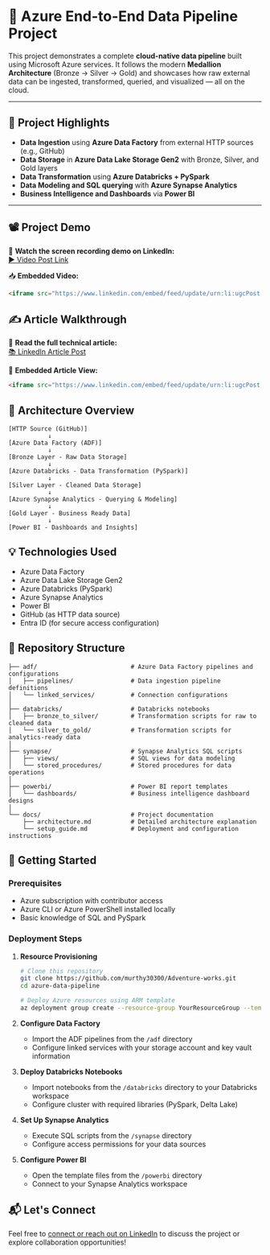 # 🔷 Azure End-to-End Data Pipeline Project

This project demonstrates a complete **cloud-native data pipeline** built using Microsoft Azure services. It follows the modern **Medallion Architecture** (Bronze → Silver → Gold) and showcases how raw external data can be ingested, transformed, queried, and visualized — all on the cloud.

---

## 📌 Project Highlights

- **Data Ingestion** using **Azure Data Factory** from external HTTP sources (e.g., GitHub)
- **Data Storage** in **Azure Data Lake Storage Gen2** with Bronze, Silver, and Gold layers
- **Data Transformation** using **Azure Databricks + PySpark**
- **Data Modeling and SQL querying** with **Azure Synapse Analytics**
- **Business Intelligence and Dashboards** via **Power BI**

---

## 📽️ Project Demo

🔗 **Watch the screen recording demo on LinkedIn:**  
[▶ Video Post Link](https://www.linkedin.com/posts/vishnu1702_azure-dataengineering-databricks-activity-7317900100133953536-ct9N?utm_source=share&utm_medium=member_desktop&rcm=ACoAAEZOv90BlVXEz6AoDf0TykCGkpsmrXtdjGg)

📥 **Embedded Video:**  
```html
<iframe src="https://www.linkedin.com/embed/feed/update/urn:li:ugcPost:7317899971708493825?compact=1" height="399" width="504" frameborder="0" allowfullscreen="" title="Embedded post"></iframe>
```

## ✍️ Article Walkthrough

📄 **Read the full technical article:**  
[📚 LinkedIn Article Post](https://www.linkedin.com/posts/vishnu1702_azure-data-engineering-activity-7317909241191612416-1d9L?utm_source=share&utm_medium=member_desktop)

📰 **Embedded Article View:**  
```html
<iframe src="https://www.linkedin.com/embed/feed/update/urn:li:ugcPost:7317909241191612416?collapsed=1" height="399" width="504" frameborder="0" allowfullscreen="" title="Embedded post"></iframe>
```

## 🧱 Architecture Overview

```
[HTTP Source (GitHub)] 
           ↓
[Azure Data Factory (ADF)] 
           ↓
[Bronze Layer - Raw Data Storage] 
           ↓
[Azure Databricks - Data Transformation (PySpark)] 
           ↓
[Silver Layer - Cleaned Data Storage] 
           ↓
[Azure Synapse Analytics - Querying & Modeling] 
           ↓
[Gold Layer - Business Ready Data]
           ↓
[Power BI - Dashboards and Insights]
```

## 💡 Technologies Used

- Azure Data Factory
- Azure Data Lake Storage Gen2
- Azure Databricks (PySpark)
- Azure Synapse Analytics
- Power BI
- GitHub (as HTTP data source)
- Entra ID (for secure access configuration)

## 📂 Repository Structure

```
├── adf/                          # Azure Data Factory pipelines and configurations
│   ├── pipelines/                # Data ingestion pipeline definitions
│   └── linked_services/          # Connection configurations
│
├── databricks/                   # Databricks notebooks
│   ├── bronze_to_silver/         # Transformation scripts for raw to cleaned data
│   └── silver_to_gold/           # Transformation scripts for analytics-ready data
│
├── synapse/                      # Synapse Analytics SQL scripts
│   ├── views/                    # SQL views for data modeling
│   └── stored_procedures/        # Stored procedures for data operations
│
├── powerbi/                      # Power BI report templates
│   └── dashboards/               # Business intelligence dashboard designs
│
└── docs/                         # Project documentation
    ├── architecture.md           # Detailed architecture explanation
    └── setup_guide.md            # Deployment and configuration instructions
```

## 🚀 Getting Started

### Prerequisites

- Azure subscription with contributor access
- Azure CLI or Azure PowerShell installed locally
- Basic knowledge of SQL and PySpark

### Deployment Steps

1. **Resource Provisioning**
   ```bash
   # Clone this repository
   git clone https://github.com/murthy30300/Adventure-works.git
   cd azure-data-pipeline
   
   # Deploy Azure resources using ARM template
   az deployment group create --resource-group YourResourceGroup --template-file deploy/azuredeploy.json
   ```

2. **Configure Data Factory**
   - Import the ADF pipelines from the `/adf` directory
   - Configure linked services with your storage account and key vault information

3. **Deploy Databricks Notebooks**
   - Import notebooks from the `/databricks` directory to your Databricks workspace
   - Configure cluster with required libraries (PySpark, Delta Lake)

4. **Set Up Synapse Analytics**
   - Execute SQL scripts from the `/synapse` directory
   - Configure access permissions for your data sources

5. **Configure Power BI**
   - Open the template files from the `/powerbi` directory
   - Connect to your Synapse Analytics workspace



## 📬 Let's Connect

Feel free to [connect or reach out on LinkedIn](https://www.linkedin.com/in/vishnu1702/) to discuss the project or explore collaboration opportunities!

